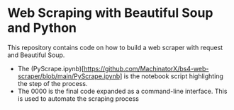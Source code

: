 # Web Scraping with Beautiful Soup and Python

This repository contains code on how to build a web scraper with request and Beautiful Soup.
+ The (PyScrape.ipynb)[https://github.com/MachinatorX/bs4-web-scraper/blob/main/PyScrape.ipynb] is the notebook script highlighting the step of the process.
+ The 0000 is the final code expanded as a command-line interface. This is used to automate the scraping process
